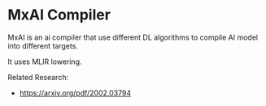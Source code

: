 # MxAI Compiler

MxAI is an ai compiler that use different DL algorithms to compile AI model into different targets.  

It uses MLIR lowering. 

Related Research:
- https://arxiv.org/pdf/2002.03794
